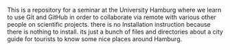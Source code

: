This is a repository for a seminar at the University Hamburg where we learn to use Git and GitHub in order to collaborate via remote with various other people on scientific projects.
there is no Installation instruction because there is nothing to install. its just a bunch of files and directories about a city guide for tourists to know some nice places around Hamburg.
